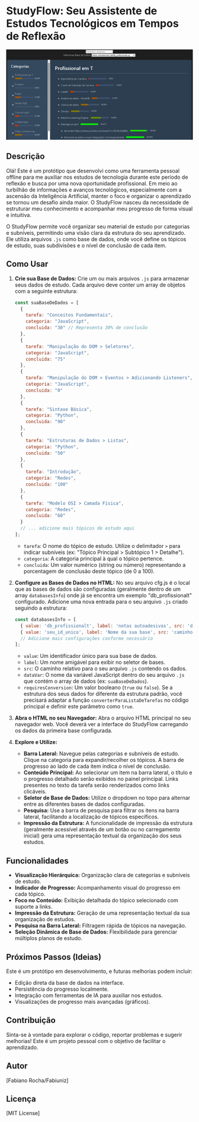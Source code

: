 # StudyFlow: Seu Assistente de Estudos Tecnológicos em Tempos de Reflexão

![Imagem de um fluxo de estudo](./docs/studyflow_logo.png)

## Descrição

Olá! Este é um protótipo que desenvolvi como uma ferramenta pessoal offline para me auxiliar nos estudos de tecnologia durante este período de reflexão e busca por uma nova oportunidade profissional. Em meio ao turbilhão de informações e avanços tecnológicos, especialmente com a ascensão da Inteligência Artificial, manter o foco e organizar o aprendizado se tornou um desafio ainda maior. O StudyFlow nasceu da necessidade de estruturar meu conhecimento e acompanhar meu progresso de forma visual e intuitiva.

O StudyFlow permite você organizar seu material de estudo por categorias e subníveis, permitindo uma visão clara da estrutura do seu aprendizado. Ele utiliza arquivos `.js` como base de dados, onde você define os tópicos de estudo, suas subdivisões e o nível de conclusão de cada item.

## Como Usar

1.  **Crie sua Base de Dados:**
    Crie um ou mais arquivos `.js` para armazenar seus dados de estudo. Cada arquivo deve conter um array de objetos com a seguinte estrutura:

    ```javascript
    const suaBaseDeDados = [
      {
        tarefa: "Conceitos Fundamentais",
        categoria: "JavaScript",
        concluida: "30" // Representa 30% de conclusão
      },
      {
        tarefa: "Manipulação do DOM > Seletores",
        categoria: "JavaScript",
        concluida: "75"
      },
      {
        tarefa: "Manipulação do DOM > Eventos > Adicionando Listeners",
        categoria: "JavaScript",
        concluida: "0"
      },
      {
        tarefa: "Sintaxe Básica",
        categoria: "Python",
        concluida: "90"
      },
      {
        tarefa: "Estruturas de Dados > Listas",
        categoria: "Python",
        concluida: "50"
      },
      {
        tarefa: "Introdução",
        categoria: "Redes",
        concluida: "100"
      },
      {
        tarefa: "Modelo OSI > Camada Física",
        categoria: "Redes",
        concluida: "60"
      }
      // ... adicione mais tópicos de estudo aqui
    ];
    ```

    * `tarefa`: O nome do tópico de estudo. Utilize o delimitador ` > ` para indicar subníveis (ex: "Tópico Principal > Subtópico 1 > Detalhe").
    * `categoria`: A categoria principal à qual o tópico pertence.
    * `concluida`: Um valor numérico (string ou número) representando a porcentagem de conclusão deste tópico (de 0 a 100).

2.  **Configure as Bases de Dados no HTML:**
    No seu arquivo cfg.js é o local que as bases de dados são configuradas (geralmente dentro de um array `databasesInfo`) onde já se encontra um exemplo "db_profissionalt" configurado. Adicione uma nova entrada para o seu arquivo `.js` criado seguindo a estrutura:

    ```javascript
    const databasesInfo = [
      { value: 'db_profissionalt', label: 'notas autoadesivas', src: 'db/db_profissionalt.js', dataVar: 'profissional_t', requiresConversion: false },
      { value: 'seu_id_unico', label: 'Nome da sua base', src: 'caminho/para/seu_arquivo.js', dataVar: 'nomeDaVariavelNoArquivo', requiresConversion: false }
      // Adicione mais configurações conforme necessário
    ];
    ```

    * `value`: Um identificador único para sua base de dados.
    * `label`: Um nome amigável para exibir no seletor de bases.
    * `src`: O caminho relativo para o seu arquivo `.js` contendo os dados.
    * `dataVar`: O nome da variável JavaScript dentro do seu arquivo `.js` que contém o array de dados (ex: `suaBaseDeDados`).
    * `requiresConversion`: Um valor booleano (`true` ou `false`). Se a estrutura dos seus dados for diferente da estrutura padrão, você precisará adaptar a função `converterParaListaDeTarefas` no código principal e definir este parâmetro como `true`.

3.  **Abra o HTML no seu Navegador:**
    Abra o arquivo HTML principal no seu navegador web. Você deverá ver a interface do StudyFlow carregando os dados da primeira base configurada.

4.  **Explore e Utilize:**
    * **Barra Lateral:** Navegue pelas categorias e subníveis de estudo. Clique na categoria para expandir/recolher os tópicos. A barra de progresso ao lado de cada item indica o nível de conclusão.
    * **Conteúdo Principal:** Ao selecionar um item na barra lateral, o título e o progresso detalhado serão exibidos no painel principal. Links presentes no texto da tarefa serão renderizados como links clicáveis.
    * **Seletor de Base de Dados:** Utilize o dropdown no topo para alternar entre as diferentes bases de dados configuradas.
    * **Pesquisa:** Use a barra de pesquisa para filtrar os itens na barra lateral, facilitando a localização de tópicos específicos.
    * **Impressão da Estrutura:** A funcionalidade de impressão da estrutura (geralmente acessível através de um botão ou no carregamento inicial) gera uma representação textual da organização dos seus estudos.

## Funcionalidades

* **Visualização Hierárquica:** Organização clara de categorias e subníveis de estudo.
* **Indicador de Progresso:** Acompanhamento visual do progresso em cada tópico.
* **Foco no Conteúdo:** Exibição detalhada do tópico selecionado com suporte a links.
* **Impressão da Estrutura:** Geração de uma representação textual da sua organização de estudos.
* **Pesquisa na Barra Lateral:** Filtragem rápida de tópicos na navegação.
* **Seleção Dinâmica de Base de Dados:** Flexibilidade para gerenciar múltiplos planos de estudo.

## Próximos Passos (Ideias)

Este é um protótipo em desenvolvimento, e futuras melhorias podem incluir:

* Edição direta da base de dados na interface.
* Persistência do progresso localmente.
* Integração com ferramentas de IA para auxiliar nos estudos.
* Visualizações de progresso mais avançadas (gráficos).

## Contribuição

Sinta-se à vontade para explorar o código, reportar problemas e sugerir melhorias! Este é um projeto pessoal com o objetivo de facilitar o aprendizado.

## Autor

[Fabiano Rocha/Fabiuniz]

## Licença

[MIT License]
